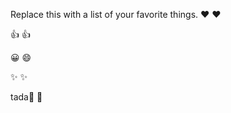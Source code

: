 Replace this with a list of your favorite things.
❤️	:heart:

👍	:+1:

😀	:smile:

✨	:sparkles:

tada🎉	:tada:
